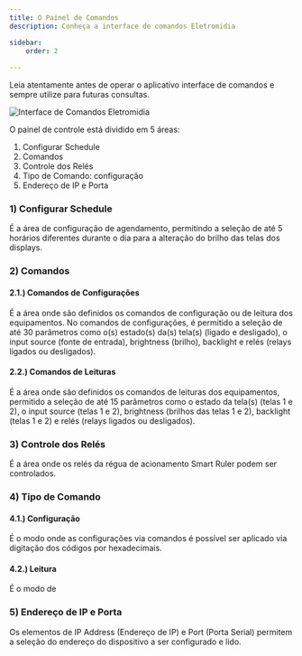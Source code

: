 ```yaml
---
title: O Painel de Comandos
description: Conheça a interface de comandos Eletromidia

sidebar:
    order: 2
 
---
```


Leia atentamente antes de operar o aplicativo interface de comandos e sempre utilize para futuras consultas.

![Interface de Comandos Eletromidia](/intercomelt/images/interface-de-comandos.png)
 
O painel de controle está dividido em 5 áreas:

1) Configurar Schedule
2) Comandos
3) Controle dos Relés
4) Tipo de Comando: configuração
5) Endereço de IP e Porta

### 1) Configurar Schedule

É a área de configuração de agendamento, permitindo a seleção de até 5 horários diferentes durante o dia para a alteração do brilho das telas dos displays.

### 2) Comandos

#### 2.1.) Comandos de Configurações
É a área onde são definidos os comandos de configuração ou de leitura dos equipamentos. No comandos de configurações, é permitido a seleção de até 30 parâmetros como o(s) estado(s) da(s) tela(s) (ligado e desligado), o input source (fonte de entrada), brightness (brilho), backlight e relés (relays ligados ou desligados).

#### 2.2.) Comandos de Leituras
É a área onde são definidos os comandos de leituras dos equipamentos, permitido a seleção de até 15 parâmetros como o estado da tela(s) (telas 1 e 2), o input source (telas 1 e 2), brightness (brilhos das telas 1 e 2), backlight (telas 1 e 2) e relés (relays ligados ou desligados).

### 3) Controle dos Relés
É a área onde os relés da régua de acionamento Smart Ruler podem ser controlados.

### 4) Tipo de Comando

#### 4.1.) Configuração
É o modo onde as configurações via comandos é possível ser aplicado via digitação dos códigos por hexadecimais. 

#### 4.2.) Leitura
É o modo de 

### 5) Endereço de IP e Porta
Os elementos de IP Address (Endereço de IP) e Port (Porta Serial) permitem a seleção do endereço do dispositivo a ser configurado e lido.


